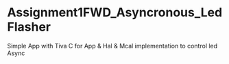 # Assignment1FWD_Asyncronous_LedFlasher
Simple App with Tiva C for App &amp; Hal &amp; Mcal implementation to control led Async

